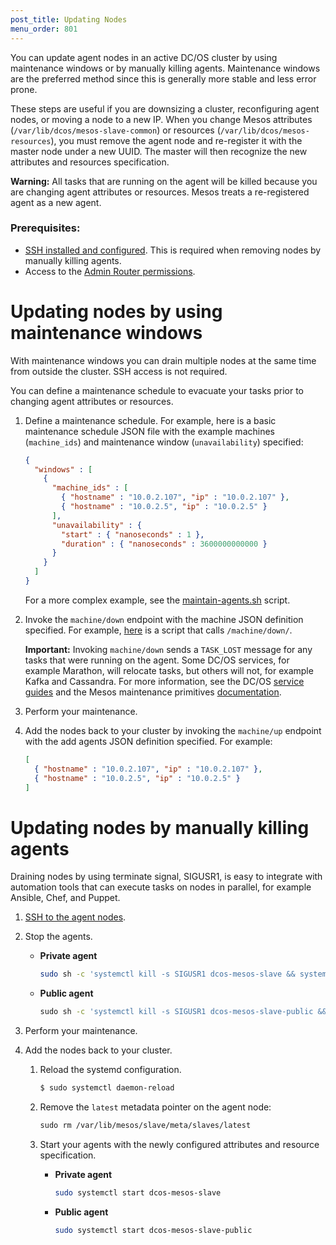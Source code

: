 ```yaml
---
post_title: Updating Nodes
menu_order: 801
---
```


You can update agent nodes in an active DC/OS cluster by using maintenance windows or by manually killing agents. Maintenance windows are the preferred method since this is generally more stable and less error prone.

These steps are useful if you are downsizing a cluster, reconfiguring agent nodes, or moving a node to a new IP. When you change Mesos attributes (`⁠⁠⁠⁠/var/lib/dcos/mesos-slave-common`⁠⁠⁠⁠) or resources (⁠⁠⁠⁠`/var/lib/dcos/mesos-resources`⁠⁠⁠⁠), you must remove the agent node and re-register it with the master node under a new UUID. The master will then recognize the new attributes and resources specification.

**Warning:** ⁠⁠⁠All tasks that are running on the agent will be killed because you are changing agent attributes or resources. Mesos treats a re-registered agent as a new agent.

### Prerequisites:

*   [SSH installed and configured](/docs/1.9/administration/access-node/sshcluster/). This is required when removing nodes by manually killing agents.
*   Access to the [Admin Router permissions](/docs/1.9/overview/architecture/components/#admin-router).

# Updating nodes by using maintenance windows
With maintenance windows you can drain multiple nodes at the same time from outside the cluster. SSH access is not required.

You can define a maintenance schedule to evacuate your tasks prior to changing agent attributes or resources. 

1.  Define a maintenance schedule. For example, here is a basic maintenance schedule JSON file with the example machines  (`machine_ids`) and maintenance window (`unavailability`) specified:
    
    ```json
    {
      "windows" : [
        {
          "machine_ids" : [
            { "hostname" : "10.0.2.107", "ip" : "10.0.2.107" },
            { "hostname" : "10.0.2.5", "ip" : "10.0.2.5" }
          ],
          "unavailability" : {
            "start" : { "nanoseconds" : 1 },
            "duration" : { "nanoseconds" : 3600000000000 }
          }
        }
      ]
    }
    ```
    
    For a more complex example, see the [maintain-agents.sh](https://github.com/vishnu2kmohan/dcos-toolbox/blob/master/mesos/maintain-agents.sh) script.
 
1.  Invoke the `⁠⁠⁠⁠machine/down` endpoint with the machine JSON definition specified. For example, [here](https://github.com/vishnu2kmohan/dcos-toolbox/blob/master/mesos/down-agents.sh) is a script that calls `/machine/down/`. 

    **Important:** Invoking `machine/down` sends a `⁠⁠⁠⁠TASK_LOST`⁠⁠⁠⁠ message for any tasks that were running on the agent. Some DC/OS services, for example Marathon, will relocate tasks, but others will not, for example Kafka and Cassandra. For more information, see the DC/OS [service guides](https://docs.mesosphere.com/service-docs/) and the Mesos maintenance primitives [documentation](https://mesos.apache.org/documentation/latest/maintenance/).
    
1.  Perform your maintenance.
1.  Add the nodes back to your cluster by invoking the `⁠⁠⁠⁠machine/up` endpoint with the add agents JSON definition specified. For example:

    ```json
    [
      { "hostname" : "10.0.2.107", "ip" : "10.0.2.107" },
      { "hostname" : "10.0.2.5", "ip" : "10.0.2.5" }
    ]
    ```

# Updating nodes by manually killing agents
Draining nodes by using terminate signal, SIGUSR1, is easy to integrate with automation tools that can execute tasks on nodes in parallel, for example Ansible, Chef, and Puppet. 

1.  [SSH to the agent nodes](/docs/1.9/administration/access-node/sshcluster/).
1.  Stop the agents.

    -  **Private agent**
    
       ```bash
       sudo sh -c 'systemctl kill -s SIGUSR1 dcos-mesos-slave && systemctl stop dcos-mesos-slave
       ```
    -  **Public agent**
    
       ```bash
       ⁠⁠⁠⁠sudo sh -c 'systemctl kill -s SIGUSR1 dcos-mesos-slave-public && systemctl stop dcos-mesos-slave-public
       ```

1.  Perform your maintenance.
1.  Add the nodes back to your cluster.
    1.  Reload the systemd configuration.
    
        ```bash
        $﻿⁠⁠⁠⁠ sudo systemctl daemon-reload
        ```
        
    1.  Remove the `latest` metadata pointer on the agent node:
    
        ```bash
        ⁠⁠⁠⁠sudo rm /var/lib/mesos/slave/meta/slaves/latest
        ```
        
    1.  Start your agents with the newly configured attributes and resource specification⁠⁠.
    
        -  **Private agent**
        
            ```bash
            sudo systemctl start dcos-mesos-slave
            ```
        -  **Public agent**
        
            ```bash
            sudo systemctl start dcos-mesos-slave-public
            ```